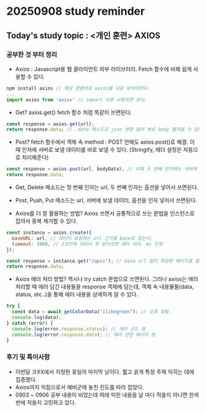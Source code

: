 # 20250908 study reminder

## Today's study topic : <개인 훈련> AXIOS

### 공부한 것 부터 정리

- Axios : Javascript용 웹 클라이언트 외부 라이브러리. Fetch 함수에 비해 쉽게 사용할 수 있다.

```js
npm install axios // 해당 명령어로 axios를 다운 받아야한다.
...
import axios from 'axios' // import 이후 사용하면 된다.
```

- Get? axios.get() fetch 함수 처럼 똑같이 쓰면된다.

```js
const response = axios.get(url);
return response.data; // .data 메소드로 json 변환 없이 바로 body 불러올 수 있다.
```

- Post? fetch 함수에서 객체 속 method : POST 안해도 axios.post()로 해결. 이때 인자에 서버로 보낼 데이터를 바로 보낼 수 있다. (Stringify, 헤더 설정은 자동으로 처리해준다)

```js
const response = axios.post(url, bodyData); // 이때 두 번째 인자에는 서버에 보낼 데이터를 집어넣으면 된다.
return response.data;
```

- Get, Delete 메소드는 첫 번째 인자는 url, 두 번째 인자는 옵션을 넣어서 쓰면된다.

- Post, Push, Put 메소드는 url, 서버에 보낼 데이터, 옵션을 인자 넣어서 쓰면된다.

- Axios를 더 잘 활용하는 방법? Axios 쓰면서 공통적으로 쓰는 문법을 인스턴스로 잡아서 중복 제거할 수 있다.

```js
const instance = axios.create({
  baseURL: url, // 데이터 요청하는 url 긴거를 base로 잡는다.
  timeout: 3000, // 3초안에 데이터 못 받아오면 에러 처리. ms 단위
});

const response = instance.get("/apis"); // base url 없이 특정한 페이지를 짧게 접근 할 수 있다.
return response.data;
```

- Axios 에러 처리 방법? 역시나 try catch 문법으로 쓰면된다. 그러나 axios는 에러 처리할 때 에러 담긴 내용들을 response 객체에 담는데, 객체 속 내용물들(data, status, etc..)을 통해 에러 내용을 상세하게 알 수 있다.

```js
try {
  const data = await getColorData("ilikegreen"); // 오류 유발.
  console.log(data);
} catch (error) {
  console.log(error.response.status); // 에러 코드 뜸
  console.log(error.response.data); // 에러 관련 메시지 뜸
}
```

### 후기 및 특이사항

- 이번달 코XX에서 지정한 휴일의 마지막 날이다. 짧고 굵게 특정 주제 익히는 데에 집중했다.
- Axios까지 익힘으로서 예비군때 놓친 진도를 따라 잡았다.
- 0903 ~ 0906 공부 내용이 비었는데 여태 익힌 내용을 날 마다 적을지 아니면 한꺼번에 적을지 고민하고 있다.

